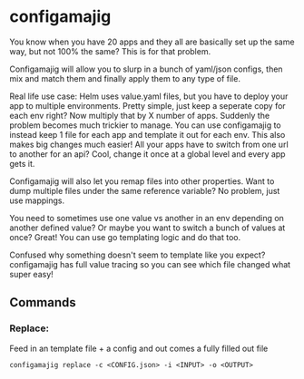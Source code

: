 # configamajig

You know when you have 20 apps and they all are basically set up the same way, but not 100% the same? This is for that problem.

Configamajig will allow you to slurp in a bunch of yaml/json configs, then mix and match them and finally apply them to any type of file.

Real life use case:
Helm uses value.yaml files, but you have to deploy your app to multiple environments. Pretty simple, just keep a seperate copy for each env right? Now multiply that by X number of apps. Suddenly the problem becomes much trickier to manage. You can use configamajig to instead keep 1 file for each app and template it out for each env. This also makes big changes much easier! All your apps have to switch from one url to another for an api? Cool, change it once at a global level and every app gets it.

Configamajig will also let you remap files into other properties. Want to dump multiple files under the same reference variable? No problem, just use mappings.

You need to sometimes use one value vs another in an env depending on another defined value? Or maybe you want to switch a bunch of values at once? Great! You can use go templating logic and do that too.

Confused why something doesn't seem to template like you expect? configamajig has full value tracing so you can see which file changed what super easy!

## Commands

### Replace:
Feed in an template file + a config and out comes a fully filled out file

```configamajig replace -c <CONFIG.json> -i <INPUT> -o <OUTPUT>```

